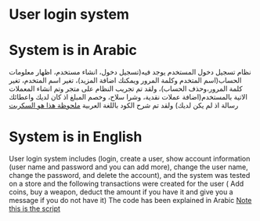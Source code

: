 # User login system

# System is in Arabic
نظام تسجيل دخول المستخدم يوجد فيه(تسجيل دخول، انشاء مستخدم، اظهار معلومات الحساب(اسم المتخدم وكلمة المرور ويمكنك اضافة المزيد)، تغير اسم المتخدم، تغير كلمة المرور،وحذف الحساب)، ولقد تم تجريب النظام على متجر وتم انشاء المعملات الاتية بالمستخدم(اضافة  عملات نقدية، وشرا سلاح، وخصم المبلغ اذ كان لديك واعطائك رسالة اذ لم يكن لديك) ولقد تم شرح الكود باللغة العربية [ملحوظة هذا هو السكربت](https://github.com/Awiteb/userLoginSys/blob/master/venv/interface.py)

# System is in English
User login system includes (login, create a user, show account information (user name and password and you can add more), change the user name, change the password, and delete the account), and the system was tested on a store and the following transactions were created for the user ( Add coins, buy a weapon, deduct the amount if you have it and give you a message if you do not have it) The code has been explained in Arabic [Note this is the script](https://github.com/Awiteb/userLoginSys/blob/master/venv/interface.py)
